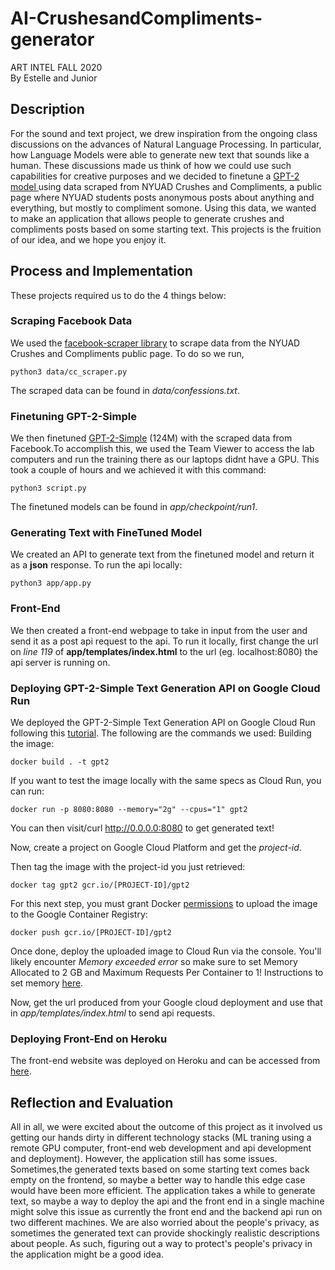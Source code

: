 # AI-CrushesandCompliments-generator

ART INTEL FALL 2020      
By Estelle and Junior     

## Description
For the sound and text project, we drew inspiration from the ongoing class discussions on the advances of Natural Language Processing. In particular, how Language Models were able to generate new text that sounds like a human. These discussions made us think of how we could use such capabilities for creative purposes and we decided to finetune a <a href="https://openai.com/blog/gpt-2-1-5b-release/">GPT-2 model </a> using data scraped from NYUAD Crushes and Compliments, a public page where NYUAD students posts anonymous posts about anything and everything, but mostly to compliment somone. Using this data, we wanted to make an application that allows people to generate crushes and compliments posts based on some starting text. This projects is the fruition of our idea, and we hope you enjoy it. 

## Process and Implementation
These projects required us to do the 4 things below: 

### Scraping Facebook Data
We used the [facebook-scraper library](https://pypi.org/project/facebook-scraper/) to scrape data from the NYUAD Crushes and Compliments public page. To do so we run,
```
python3 data/cc_scraper.py
```

The scraped data can be found in *data/confessions.txt*.

### Finetuning GPT-2-Simple
We then finetuned [GPT-2-Simple](https://github.com/minimaxir/gpt-2-simple) (124M) with the scraped data from Facebook.To accomplish this, we used the Team Viewer to access the lab computers and run the training there as our laptops didnt have a GPU. This took a couple of hours and we achieved it with this command:
```
python3 script.py
```

The finetuned models can be found in *app/checkpoint/run1*.

### Generating Text with FineTuned Model
We created an API to generate text from the finetuned model and return it as a **json** response. To run the api locally:
```
python3 app/app.py
```

### Front-End
We then created a front-end webpage to take in input from the user and send it as a post api request to the api. To run it locally, first change the url on *line 119* of **app/templates/index.html** to the url (eg. localhost:8080) the api server is running on.


### Deploying GPT-2-Simple Text Generation API on Google Cloud Run
We deployed the GPT-2-Simple Text Generation API on Google Cloud Run following this [tutorial](https://github.com/minimaxir/gpt-2-cloud-run). The following are the commands we used:
Building the image:
```
docker build . -t gpt2
```

If you want to test the image locally with the same specs as Cloud Run, you can run:
```
docker run -p 8080:8080 --memory="2g" --cpus="1" gpt2
```

You can then visit/curl http://0.0.0.0:8080 to get generated text!


Now, create a project on Google Cloud Platform and get the *project-id*.

Then tag the image with the project-id you just retrieved:
```
docker tag gpt2 gcr.io/[PROJECT-ID]/gpt2
```

For this next step, you must grant Docker [permissions](https://cloud.google.com/container-registry/docs/advanced-authentication) to upload the image to the Google Container Registry:
```
docker push gcr.io/[PROJECT-ID]/gpt2
```

Once done, deploy the uploaded image to Cloud Run via the console. You'll likely encounter *Memory exceeded error* so make sure to set Memory Allocated to 2 GB and Maximum Requests Per Container to 1! Instructions to set memory [here](https://cloud.google.com/run/docs/configuring/memory-limits).

Now, get the url produced from your Google cloud deployment and use that in *app/templates/index.html* to send api requests.

### Deploying Front-End on Heroku
The front-end website was deployed on Heroku and can be accessed from [here](http://nyuad-ccc.herokuapp.com/).

## Reflection and Evaluation

All in all, we were excited about the outcome of this project as it involved us getting our hands dirty in different technology stacks (ML traning using a remote GPU computer, front-end web development and api development and deployment). However, the application still has some issues. Sometimes,the generated texts based on some starting text comes back empty on the frontend, so maybe a better way to handle this edge case would have been more efficient. The application takes a while to generate text, so maybe a way to deploy the api and the front end in a single machine might solve this issue as currently the front end and the backend api run on two different machines. We are also worried about the people's privacy, as sometimes the generated text can provide shockingly realistic descriptions about people. As such, figuring out a way to protect's people's privacy in the application might be a good idea.
